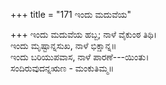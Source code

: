 +++
title = "171 ಇಂದು ಮದುವೆಯ"

+++
ಇಂದು ಮದುವೆಯ ಹಬ್ಬ; ನಾಳೆ ವೈಕುಂಠ ತಿಥಿ।  
ಇಂದು ಮೃಷ್ಟಾನ್ನಸುಖ, ನಾಳೆ ಭಿಕ್ಷಾನ್ನ॥  
ಇಂದು ಬರಿಯುಪವಾಸ, ನಾಳೆ ಪಾರಣೆ---ಯಿಂತು।  
ಸಂದಿರುವುದನ್ನಋಣ - ಮಂಕುತಿಮ್ಮ॥  
